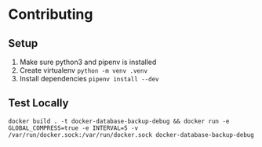 # Contributing

## Setup

1. Make sure python3 and pipenv is installed
2. Create virtualenv `python -m venv .venv`
3. Install dependencies `pipenv install --dev`

## Test Locally

`docker build . -t docker-database-backup-debug && docker run -e GLOBAL_COMPRESS=true -e INTERVAL=5 -v /var/run/docker.sock:/var/run/docker.sock docker-database-backup-debug`